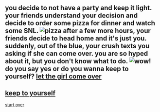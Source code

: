 you decide to not have a party and keep it light. your friends understand your decision and decide to order some pizza for dinner and watch some SNL.
![pizza](https://i.redd.it/r39esyolqzyz.jpg)
after a few more hours, your friends decide to head home and it's just you. suddenly, out of the blue, your crush texts you asking if she can come over. you are so hyped about it, but you don't know what to do.
![wow!](https://i.pinimg.com/originals/ba/9d/70/ba9d70171199bab14dcddbd3c66f0215.gif)
**do you say yes or do you wanna keep to yourself?**
[let the girl come over](../hangout/hangout.md)
---
[keep to yourself](../alone/alone.md)
---
[start over](../home.md)